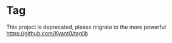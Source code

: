 # Tag

This project is deprecated, please migrate to the more powerful https://github.com/Kyant0/taglib
